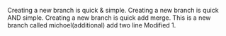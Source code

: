 Creating a new branch is quick & simple.
Creating a new branch is quick AND simple.
Creating a new branch is quick add merge.
This is a new branch called michoel(additional)
add two line
Modified 1.
